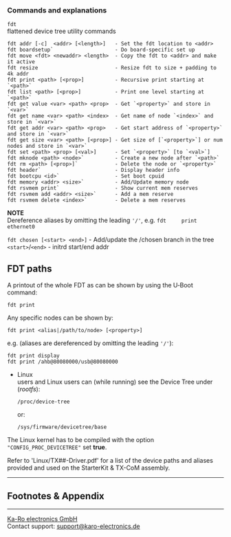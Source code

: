 ### Commands and explanations

`fdt`  
flattened device tree utility commands

```console
fdt addr [-c]  <addr> [<length>]   - Set the fdt location to <addr>
fdt boardsetup`                    - Do board-specific set up
fdt move <fdt> <newaddr> <length>  - Copy the fdt to <addr> and make it active
fdt resize                         - Resize fdt to size + padding to 4k addr
fdt print <path> [<prop>]          - Recursive print starting at `<path>`
fdt list <path> [<prop>]           - Print one level starting at `<path>`
fdt get value <var> <path> <prop>  - Get `<property>` and store in `<var>`
fdt get name <var> <path> <index>  - Get name of node `<index>` and store in `<var>`
fdt get addr <var> <path> <prop>   - Get start address of `<property>` and store in `<var>`
fdt get size <var> <path> [<prop>] - Get size of [`<property>`] or num nodes and store in `<var>`
fdt set <path> <prop> [<val>]      - Set `<property>` [to `<val>`]
fdt mknode <path> <node>`          - Create a new node after `<path>`
fdt rm <path> [<prop>]`            - Delete the node or `<property>`
fdt header`                        - Display header info
fdt bootcpu <id>`                  - Set boot cpuid
fdt memory <addr> <size>`          - Add/Update memory node
fdt rsvmem print`                  - Show current mem reserves
fdt rsvmem add <addr> <size>`      - Add a mem reserve
fdt rsvmem delete <index>`         - Delete a mem reserves
```

**NOTE**  
Dereference aliases by omitting the leading `'/'`, e.g. `fdt     print ethernet0`

`fdt chosen [<start> <end>]` - Add/update the /chosen branch in the tree
 `<start>`/`<end>` - initrd start/end addr

## FDT paths
A printout of the whole FDT as can be shown by using the U‑Boot command:

`fdt print`

Any specific nodes can be shown by:

`fdt print <alias|/path/to/node> [<property>]`

e.g. (aliases are dereferenced by omitting the leading `'/'`):

```console
fdt print display
fdt print /ahb@80080000/usb@80080000
```
* Linux  
  users and Linux users can (while running) see the Device Tree under
  (*rootfs*):

  `/proc/device-tree`  

  or:  

  `/sys/firmware/devicetree/base`

The Linux kernel has to be compiled with the option `"CONFIG_PROC_DEVICETREE"`
set **true**.

Refer to 'Linux/TX##-Driver.pdf' for a list of the device paths and aliases
provided and used on the StarterKit & TX-CoM assembly.

---
## Footnotes & Appendix

---
[Ka-Ro electronics GmbH](http://www.karo-electronics.de)  
Contact support: support@karo-electronics.de
